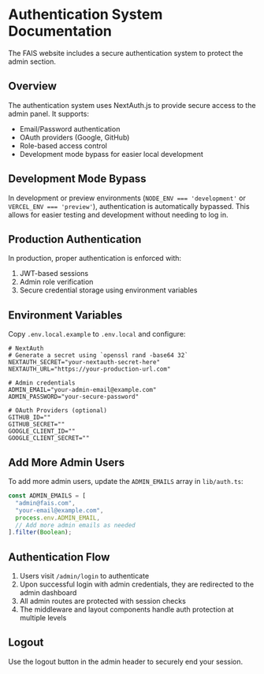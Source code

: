 # Authentication System Documentation

The FAIS website includes a secure authentication system to protect the admin section.

## Overview

The authentication system uses NextAuth.js to provide secure access to the admin panel. It supports:

- Email/Password authentication
- OAuth providers (Google, GitHub)
- Role-based access control
- Development mode bypass for easier local development

## Development Mode Bypass

In development or preview environments (`NODE_ENV === 'development'` or `VERCEL_ENV === 'preview'`), authentication is automatically bypassed. This allows for easier testing and development without needing to log in.

## Production Authentication

In production, proper authentication is enforced with:

1. JWT-based sessions
2. Admin role verification
3. Secure credential storage using environment variables

## Environment Variables

Copy `.env.local.example` to `.env.local` and configure:

```
# NextAuth
# Generate a secret using `openssl rand -base64 32`
NEXTAUTH_SECRET="your-nextauth-secret-here"
NEXTAUTH_URL="https://your-production-url.com"

# Admin credentials
ADMIN_EMAIL="your-admin-email@example.com"
ADMIN_PASSWORD="your-secure-password"

# OAuth Providers (optional)
GITHUB_ID=""
GITHUB_SECRET=""
GOOGLE_CLIENT_ID=""
GOOGLE_CLIENT_SECRET=""
```

## Add More Admin Users

To add more admin users, update the `ADMIN_EMAILS` array in `lib/auth.ts`:

```typescript
const ADMIN_EMAILS = [
  "admin@fais.com",
  "your-email@example.com",
  process.env.ADMIN_EMAIL,
  // Add more admin emails as needed
].filter(Boolean);
```

## Authentication Flow

1. Users visit `/admin/login` to authenticate
2. Upon successful login with admin credentials, they are redirected to the admin dashboard
3. All admin routes are protected with session checks
4. The middleware and layout components handle auth protection at multiple levels

## Logout

Use the logout button in the admin header to securely end your session.
